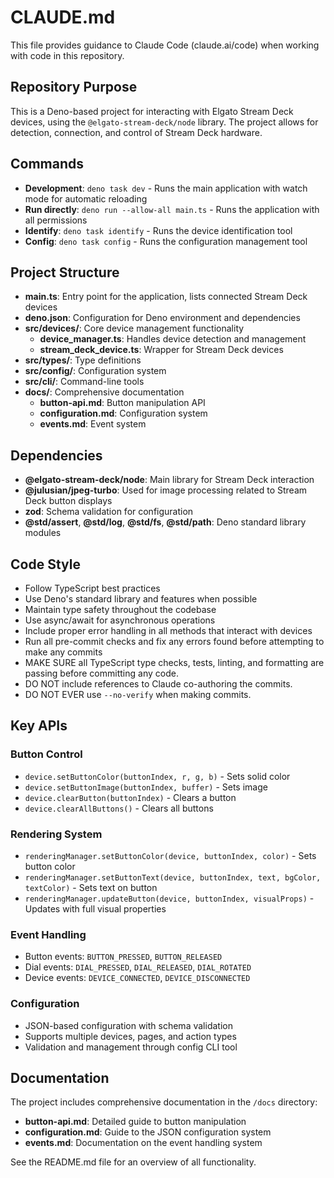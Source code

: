 # CLAUDE.md

This file provides guidance to Claude Code (claude.ai/code) when working with
code in this repository.

## Repository Purpose

This is a Deno-based project for interacting with Elgato Stream Deck devices,
using the `@elgato-stream-deck/node` library. The project allows for detection,
connection, and control of Stream Deck hardware.

## Commands

- **Development**: `deno task dev` - Runs the main application with watch mode
  for automatic reloading
- **Run directly**: `deno run --allow-all main.ts` - Runs the application with
  all permissions
- **Identify**: `deno task identify` - Runs the device identification tool
- **Config**: `deno task config` - Runs the configuration management tool

## Project Structure

- **main.ts**: Entry point for the application, lists connected Stream Deck devices
- **deno.json**: Configuration for Deno environment and dependencies
- **src/devices/**: Core device management functionality
  - **device_manager.ts**: Handles device detection and management
  - **stream_deck_device.ts**: Wrapper for Stream Deck devices
- **src/types/**: Type definitions
- **src/config/**: Configuration system
- **src/cli/**: Command-line tools
- **docs/**: Comprehensive documentation
  - **button-api.md**: Button manipulation API
  - **configuration.md**: Configuration system
  - **events.md**: Event system

## Dependencies

- **@elgato-stream-deck/node**: Main library for Stream Deck interaction
- **@julusian/jpeg-turbo**: Used for image processing related to Stream Deck button displays
- **zod**: Schema validation for configuration
- **@std/assert**, **@std/log**, **@std/fs**, **@std/path**: Deno standard library modules

## Code Style

- Follow TypeScript best practices
- Use Deno's standard library and features when possible
- Maintain type safety throughout the codebase
- Use async/await for asynchronous operations
- Include proper error handling in all methods that interact with devices
- Run all pre-commit checks and fix any errors found before attempting to make any commits
- MAKE SURE all TypeScript type checks, tests, linting, and formatting are passing before committing any code.
- DO NOT include references to Claude co-authoring the commits.
- DO NOT EVER use `--no-verify` when making commits.

## Key APIs

### Button Control

- `device.setButtonColor(buttonIndex, r, g, b)` - Sets solid color
- `device.setButtonImage(buttonIndex, buffer)` - Sets image
- `device.clearButton(buttonIndex)` - Clears a button
- `device.clearAllButtons()` - Clears all buttons

### Rendering System

- `renderingManager.setButtonColor(device, buttonIndex, color)` - Sets button color
- `renderingManager.setButtonText(device, buttonIndex, text, bgColor, textColor)` - Sets text on button
- `renderingManager.updateButton(device, buttonIndex, visualProps)` - Updates with full visual properties

### Event Handling

- Button events: `BUTTON_PRESSED`, `BUTTON_RELEASED`
- Dial events: `DIAL_PRESSED`, `DIAL_RELEASED`, `DIAL_ROTATED`
- Device events: `DEVICE_CONNECTED`, `DEVICE_DISCONNECTED`

### Configuration

- JSON-based configuration with schema validation
- Supports multiple devices, pages, and action types
- Validation and management through config CLI tool

## Documentation

The project includes comprehensive documentation in the `/docs` directory:

- **button-api.md**: Detailed guide to button manipulation
- **configuration.md**: Guide to the JSON configuration system
- **events.md**: Documentation on the event handling system

See the README.md file for an overview of all functionality.
